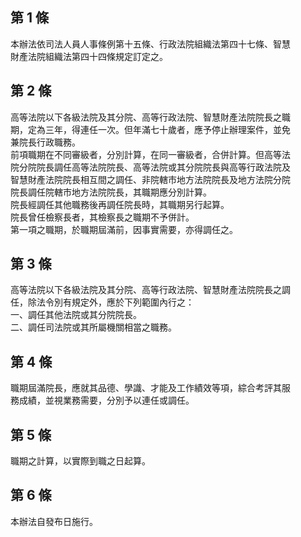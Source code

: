 第 1 條
-------
本辦法依司法人員人事條例第十五條、行政法院組織法第四十七條、智慧  
財產法院組織法第四十四條規定訂定之。

第 2 條
-------
高等法院以下各級法院及其分院、高等行政法院、智慧財產法院院長之職  
期，定為三年，得連任一次。但年滿七十歲者，應予停止辦理案件，並免  
兼院長行政職務。  
前項職期在不同審級者，分別計算，在同一審級者，合併計算。但高等法  
院分院院長調任高等法院院長、高等法院或其分院院長與高等行政法院及  
智慧財產法院院長相互間之調任、非院轄市地方法院院長及地方法院分院  
院長調任院轄市地方法院院長，其職期應分別計算。  
院長經調任其他職務後再調任院長時，其職期另行起算。  
院長曾任檢察長者，其檢察長之職期不予併計。  
第一項之職期，於職期屆滿前，因事實需要，亦得調任之。

第 3 條
-------
高等法院以下各級法院及其分院、高等行政法院、智慧財產法院院長之調  
任，除法令別有規定外，應於下列範圍內行之：  
一、調任其他法院或其分院院長。  
二、調任司法院或其所屬機關相當之職務。

第 4 條
-------
職期屆滿院長，應就其品德、學識、才能及工作績效等項，綜合考評其服  
務成績，並視業務需要，分別予以連任或調任。

第 5 條
-------
職期之計算，以實際到職之日起算。

第 6 條
-------
本辦法自發布日施行。

